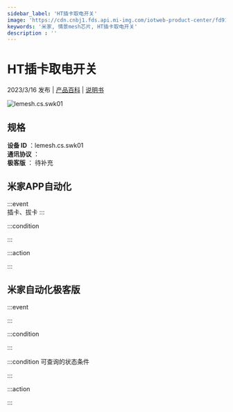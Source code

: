 ```yaml
---
sidebar_label: 'HT插卡取电开关'
image: 'https://cdn.cnbj1.fds.api.mi-img.com/iotweb-product-center/fd91913e992a6bc87b6c57b995691e27_1677660721931.png?GalaxyAccessKeyId=AKVGLQWBOVIRQ3XLEW&Expires=9223372036854775807&Signature=XG67rcNWBKXl1Rkuf1ZIxaAzT7w='
keywords: '米家, 情景mesh芯片, HT插卡取电开关'
description : ''
---
```

# HT插卡取电开关

2023/3/16 发布 | [产品百科](https://home.mi.com/webapp/content/baike/product/index.html?model=lemesh.cs.swk01/) | [说明书](https://home.mi.com/views/introduction.html?model=lemesh.cs.swk01&region=cn)

![lemesh.cs.swk01](https://cdn.cnbj1.fds.api.mi-img.com/iotweb-product-center/fd91913e992a6bc87b6c57b995691e27_1677660721931.png?GalaxyAccessKeyId=AKVGLQWBOVIRQ3XLEW&Expires=9223372036854775807&Signature=XG67rcNWBKXl1Rkuf1ZIxaAzT7w=)

## 规格  
> 
**设备 ID** ：lemesh.cs.swk01  
**通讯协议** ：  
**极客版**  ： 待补充 


## 米家APP自动化  

:::event  
插卡、拔卡
:::

:::condition  

:::

:::action   

:::

## 米家自动化极客版  

:::event  

:::

:::condition  

:::

:::condition 可查询的状态条件  

:::

:::action  

:::

        
